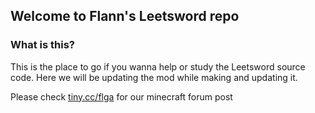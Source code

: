 ## Welcome to Flann's Leetsword repo

### What is this?
This is the place to go if you wanna help or study the Leetsword source code.
Here we will be updating the mod while making and updating it.

Please check [tiny.cc/flga](http://tiny.cc/flga) for our minecraft forum post